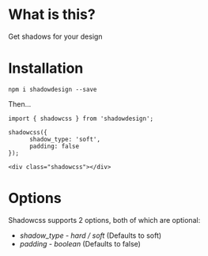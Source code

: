 # What is this?

Get shadows for your design

# Installation

`npm i shadowdesign --save`

Then...

```
import { shadowcss } from 'shadowdesign';

shadowcss({
      shadow_type: 'soft',
      padding: false
});

<div class="shadowcss"></div>
```

# Options

Shadowcss supports 2 options, both of which are optional:

* *shadow_type* - _hard / soft_ (Defaults to soft)
* *padding* - _boolean_ (Defaults to false)